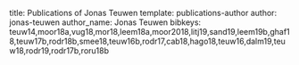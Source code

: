 title: Publications of Jonas Teuwen
template: publications-author
author: jonas-teuwen
author_name: Jonas Teuwen
bibkeys: teuw14,moor18a,vug18,mor18,leem18a,moor2018,litj19,sand19,leem19b,ghaf18,teuw17b,rodr18b,smee18,teuw16b,rodr17,cab18,hago18,teuw16,dalm19,teuw18,rodr19,rodr17b,roru18b